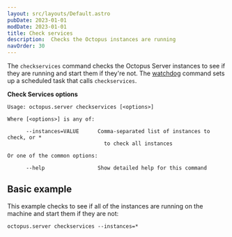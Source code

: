 ```yaml
---
layout: src/layouts/Default.astro
pubDate: 2023-01-01
modDate: 2023-01-01
title: Check services
description:  Checks the Octopus instances are running
navOrder: 30
---
```


The `checkservices` command checks the Octopus Server instances to see if they are running and start them if they're not.  The [watchdog](/docs/administration/managing-infrastructure/service-watchdog) command sets up a scheduled task that calls `checkservices`.

**Check Services options**

```
Usage: octopus.server checkservices [<options>]

Where [<options>] is any of:

      --instances=VALUE      Comma-separated list of instances to check, or *
                               to check all instances

Or one of the common options:

      --help                 Show detailed help for this command
```

## Basic example

This example checks to see if all of the instances are running on the machine and start them if they are not:

```
octopus.server checkservices --instances=*
```

